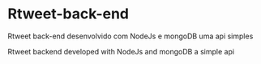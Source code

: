 # Rtweet-back-end

Rtweet back-end desenvolvido com NodeJs e mongoDB uma api simples

Rtweet backend developed with NodeJs and mongoDB a simple api
